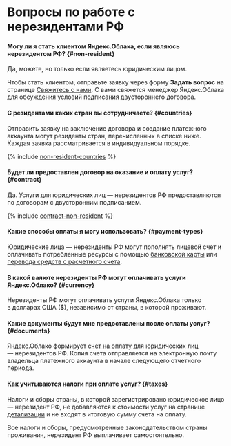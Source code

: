 # Вопросы по работе с нерезидентами РФ


#### Могу ли я стать клиентом Яндекс.Облака, если являюсь нерезидентом РФ? {#non-resident}

Да, можете, но только если являетесь юридическим лицом. 

Чтобы стать клиентом, отправьте заявку через форму **Задать вопрос** на странице [Свяжитесь с нами](https://cloud.yandex.ru/support). С вами свяжется менеджер Яндекс.Облака для обсуждения условий подписания двустороннего договора. 

#### С резидентами каких стран вы сотрудничаете? {#countries}

Отправить заявку на заключение договора и создание платежного аккаунта могут резиденты стран, перечисленных в списке ниже. Каждая заявка рассматривается в индивидуальном порядке. 

{% include [non-resident-countries](../_includes/non-resident-countries.md) %}


#### Будет ли предоставлен договор на оказание и оплату услуг? {#contract}

Да. Услуги для юридических лиц — нерезидентов РФ предоставляются по договорам с двусторонним подписанием. 

{% include [contract-non-resident](../_includes/contract-non-resident.md) %}


#### Какие способы оплаты я могу использовать? {#payment-types}

Юридические лица — нерезиденты РФ могут пополнять лицевой счет и оплачивать потребленные ресурсы с помощью [банковской карты](../payment/payment-methods-card-business.md) или [перевода средств с расчетного счета](../payment/payment-methods-business.md).


#### В какой валюте нерезиденты РФ могут оплачивать услуги Яндекс.Облако? {#currency}

Нерезиденты РФ могут оплачивать услуги Яндекс.Облака только в долларах США ($), независимо от страны, в которой проживают.

#### Какие документы будут мне предоставлены после оплаты услуг? {#documents}

Яндекс.Облако формирует [счет на оплату](../concepts/bill.md) для юридических лиц — нерезидентов РФ. Копия счета отправляется на электронную почту владельца платежного аккаунта в начале следующего отчетного периода. 


#### Как учитываются налоги при оплате услуг? {#taxes}

Налоги и сборы страны, в которой зарегистрировано юридическое лицо — нерезидент РФ, не добавляются к стоимости услуг на странице [детализации](../operations/check-charges.md) и не входят в итоговую сумму счета на оплату. 

Все налоги и сборы, предусмотренные законодательством страны проживания, нерезидент РФ выплачивает самостоятельно. 